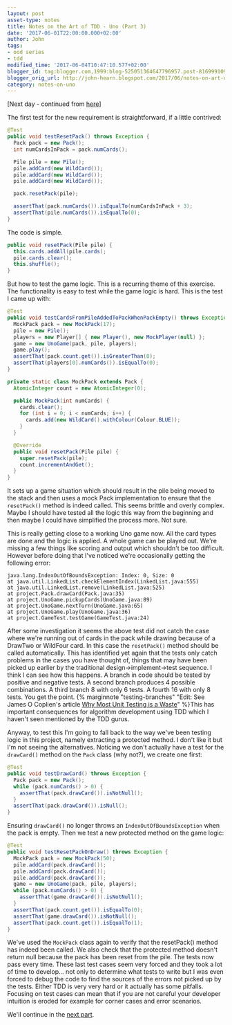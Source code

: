 ```yaml
---
layout: post
asset-type: notes
title: Notes on the Art of TDD - Uno (Part 3)
date: '2017-06-01T22:00:00.000+02:00'
author: John
tags:
- ood series
- tdd
modified_time: '2017-06-04T10:47:10.577+02:00'
blogger_id: tag:blogger.com,1999:blog-525051364647796957.post-8169991096469027570
blogger_orig_url: http://john-hearn.blogspot.com/2017/06/notes-on-art-of-tdd-uno-part-3.html
category: notes-on-uno
---
```


[Next day - continued from [here](notes-on-art-of-tdd-uno-part-2.html)]

The first test for the new requirement is straightforward, if a little contrived:

```java
@Test
public void testResetPack() throws Exception {
  Pack pack = new Pack();
  int numCardsInPack = pack.numCards();

  Pile pile = new Pile();
  pile.addCard(new WildCard());
  pile.addCard(new WildCard());
  pile.addCard(new WildCard());

  pack.resetPack(pile);

  assertThat(pack.numCards()).isEqualTo(numCardsInPack + 3);
  assertThat(pile.numCards()).isEqualTo(0);
}
```

The code is simple.

```java
public void resetPack(Pile pile) {
  this.cards.addAll(pile.cards);
  pile.cards.clear();
  this.shuffle();
}
```

But how to test the game logic. This is a recurring theme of this exercise. The functionality is easy to test while the game logic is hard. This is the test I came up with:

```java
@Test
public void testCardsFromPileAddedToPackWhenPackEmpty() throws Exception {
  MockPack pack = new MockPack(17);
  pile = new Pile();
  players = new Player[] { new Player(), new MockPlayer(null) };
  game = new UnoGame(pack, pile, players);
  game.play();
  assertThat(pack.count.get()).isGreaterThan(0);
  assertThat(players[0].numCards()).isEqualTo(0);
}

private static class MockPack extends Pack {
  AtomicInteger count = new AtomicInteger(0);

  public MockPack(int numCards) {
    cards.clear();
    for (int i = 0; i < numCards; i++) {
      cards.add(new WildCard().withColour(Colour.BLUE));
    }
  }

  @Override
  public void resetPack(Pile pile) {
    super.resetPack(pile);
    count.incrementAndGet();
  }
}
```

It sets up a game situation which should result in the pile being moved to the stack and then uses a mock Pack implementation to ensure that the `resetPack()` method is indeed called. This seems brittle and overly complex. Maybe I should have tested all the logic this way from the beginning and then maybe I could have simplified the process more. Not sure.

This is really getting close to a working Uno game now. All the card types are done and the logic is applied. A whole game can be played out. We're missing a few things like scoring and output which shouldn't be too difficult. However before doing that I've noticed we're occasionally getting the following error:

```
java.lang.IndexOutOfBoundsException: Index: 0, Size: 0
at java.util.LinkedList.checkElementIndex(LinkedList.java:555)
at java.util.LinkedList.remove(LinkedList.java:525)
at project.Pack.drawCard(Pack.java:35)
at project.UnoGame.pickupCards(UnoGame.java:89)
at project.UnoGame.nextTurn(UnoGame.java:65)
at project.UnoGame.play(UnoGame.java:36)
at project.GameTest.testGame(GameTest.java:24)
```

After some investigation it seems the above test did not catch the case where we're running out of cards in the pack while drawing because of a DrawTwo or WildFour card. In this case the `resetPack()` method should be called automatically. This has identified yet again that the tests only catch problems in the cases you have thought of, things that may have been picked up earlier by the traditional design->implement->test sequence. I think I can see how this happens. A branch in code should be tested by positive and negative tests. A second branch produces 4 possible combinations. A third branch 8 with only 6 tests. A fourth 16 with only 8 tests. You get the point. {% marginnote "testing-branches" "Edit: See James O Coplien's article [Why Most Unit Testing is a Waste](http://rbcs-us.com/documents/Why-Most-Unit-Testing-is-Waste.pdf)" %}This has important consequences for algorithm development using TDD which I haven't seen mentioned by the TDD gurus.

Anyway, to test this I'm going to fall back to the way we've been testing logic in this project, namely extracting a protected method. I don't like it but I'm not seeing the alternatives. Noticing we don't actually have a test for the `drawCard()` method on the `Pack` class (why not?), we create one first:

```java
@Test
public void testDrawCard() throws Exception {
  Pack pack = new Pack();
  while (pack.numCards() > 0) {
    assertThat(pack.drawCard()).isNotNull();
  }
  assertThat(pack.drawCard()).isNull();
}
```

Ensuring `drawCard()` no longer throws an `IndexOutOfBoundsException` when the pack is empty. Then we test a new protected method on the game logic:

```java
@Test
public void testResetPackOnDraw() throws Exception {
  MockPack pack = new MockPack(50);
  pile.addCard(pack.drawCard());
  pile.addCard(pack.drawCard());
  pile.addCard(pack.drawCard());
  game = new UnoGame(pack, pile, players);
  while (pack.numCards() > 0) {
    assertThat(game.drawCard()).isNotNull();
  }
  assertThat(pack.count.get()).isEqualTo(0);
  assertThat(game.drawCard()).isNotNull();
  assertThat(pack.count.get()).isEqualTo(1);
}
```

We've used the `MockPack` class again to verify that the resetPack() method has indeed been called. We also check that the protected method doesn't return null because the pack has been reset from the pile. The tests now pass every time. These last test cases seem very forced and they took a lot of time to develop... not only to determine what tests to write but I was even forced to debug the code to find the sources of the errors not picked up by the tests. Either TDD is very very hard or it actually has some pitfalls. Focusing on test cases can mean that if you are not careful your developer intuition is eroded for example for corner cases and error scenarios.

We'll continue in the [next part](notes-on-art-of-tdd-uno-part-4.html).